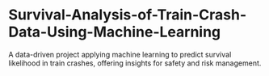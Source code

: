 # Survival-Analysis-of-Train-Crash-Data-Using-Machine-Learning
A data-driven project applying machine learning to predict survival likelihood in train crashes, offering insights for safety and risk management.
